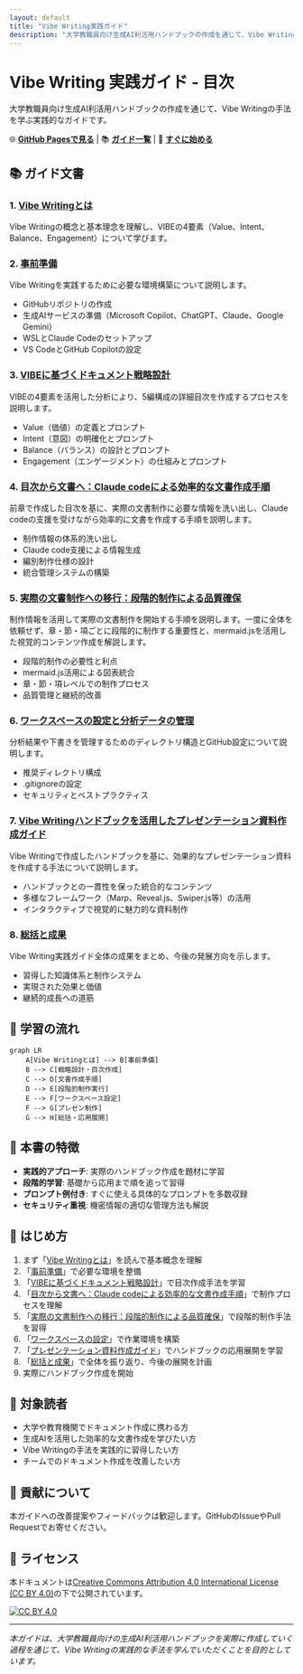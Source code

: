 ```yaml
---
layout: default
title: "Vibe Writing実践ガイド"
description: "大学教職員向け生成AI利活用ハンドブックの作成を通じて、Vibe Writingの手法を学ぶ実践的なガイド"
---
```


# Vibe Writing 実践ガイド - 目次

大学教職員向け生成AI利活用ハンドブックの作成を通じて、Vibe Writingの手法を学ぶ実践的なガイドです。

🌐 **[GitHub Pagesで見る](https://yourusername.github.io/Getting_Started_with_Vibe_Writing/)** | 📚 **[ガイド一覧](docs/)** | 🚀 **[すぐに始める](#-はじめ方)**

## 📚 ガイド文書

### 1. [Vibe Writingとは](docs/guides/what-is-vibe-writing.md)
Vibe Writingの概念と基本理念を理解し、VIBEの4要素（Value、Intent、Balance、Engagement）について学びます。

### 2. [事前準備](docs/guides/preparation.md)
Vibe Writingを実践するために必要な環境構築について説明します。
- GitHubリポジトリの作成
- 生成AIサービスの準備（Microsoft Copilot、ChatGPT、Claude、Google Gemini）
- WSLとClaude Codeのセットアップ
- VS CodeとGitHub Copilotの設定

### 3. [VIBEに基づくドキュメント戦略設計](docs/guides/vibe-strategy-design.md)
VIBEの4要素を活用した分析により、5編構成の詳細目次を作成するプロセスを説明します。
- Value（価値）の定義とプロンプト
- Intent（意図）の明確化とプロンプト
- Balance（バランス）の設計とプロンプト
- Engagement（エンゲージメント）の仕組みとプロンプト

### 4. [目次から文書へ：Claude codeによる効率的な文書作成手順](docs/guides/document-creation-process.md)
前章で作成した目次を基に、実際の文書制作に必要な情報を洗い出し、Claude codeの支援を受けながら効率的に文書を作成する手順を説明します。
- 制作情報の体系的洗い出し
- Claude code支援による情報生成
- 編別制作仕様の設計
- 統合管理システムの構築

### 5. [実際の文書制作への移行：段階的制作による品質確保](docs/guides/content-creation-execution.md)
制作情報を活用して実際の文書制作を開始する手順を説明します。一度に全体を依頼せず、章・節・項ごとに段階的に制作する重要性と、mermaid.jsを活用した視覚的コンテンツ作成を解説します。
- 段階的制作の必要性と利点
- mermaid.js活用による図表統合
- 章・節・項レベルでの制作プロセス
- 品質管理と継続的改善

### 6. [ワークスペースの設定と分析データの管理](docs/guides/workspace-setup.md)
分析結果や下書きを管理するためのディレクトリ構造とGitHub設定について説明します。
- 推奨ディレクトリ構成
- .gitignoreの設定
- セキュリティとベストプラクティス

### 7. [Vibe Writingハンドブックを活用したプレゼンテーション資料作成ガイド](docs/guides/presentation-creation-guide.md)
Vibe Writingで作成したハンドブックを基に、効果的なプレゼンテーション資料を作成する手法について説明します。
- ハンドブックとの一貫性を保った統合的なコンテンツ
- 多様なフレームワーク（Marp、Reveal.js、Swiper.js等）の活用
- インタラクティブで視覚的に魅力的な資料制作

### 8. [総括と成果](docs/guides/summary.md)
Vibe Writing実践ガイド全体の成果をまとめ、今後の発展方向を示します。
- 習得した知識体系と制作システム
- 実現された効果と価値
- 継続的成長への道筋

## 🎯 学習の流れ

```mermaid
graph LR
    A[Vibe Writingとは] --> B[事前準備]
    B --> C[戦略設計・目次作成]
    C --> D[文書作成手順]
    D --> E[段階的制作実行]
    E --> F[ワークスペース設定]
    F --> G[プレゼン制作]
    G --> H[総括・応用展開]
```

## 📖 本書の特徴

- **実践的アプローチ**: 実際のハンドブック作成を題材に学習
- **段階的学習**: 基礎から応用まで順を追って習得
- **プロンプト例付き**: すぐに使える具体的なプロンプトを多数収録
- **セキュリティ重視**: 機密情報の適切な管理方法も解説

## 🚀 はじめ方

1. まず「[Vibe Writingとは](docs/guides/what-is-vibe-writing.md)」を読んで基本概念を理解
2. 「[事前準備](docs/guides/preparation.md)」で必要な環境を整備
3. 「[VIBEに基づくドキュメント戦略設計](docs/guides/vibe-strategy-design.md)」で目次作成手法を学習
4. 「[目次から文書へ：Claude codeによる効率的な文書作成手順](docs/guides/document-creation-process.md)」で制作プロセスを理解
5. 「[実際の文書制作への移行：段階的制作による品質確保](docs/guides/content-creation-execution.md)」で段階的制作手法を習得
6. 「[ワークスペースの設定](docs/guides/workspace-setup.md)」で作業環境を構築
7. 「[プレゼンテーション資料作成ガイド](docs/guides/presentation-creation-guide.md)」でハンドブックの応用展開を学習
8. 「[総括と成果](docs/guides/summary.md)」で全体を振り返り、今後の展開を計画
9. 実際にハンドブック作成を開始

## 📝 対象読者

- 大学や教育機関でドキュメント作成に携わる方
- 生成AIを活用した効率的な文書作成を学びたい方
- Vibe Writingの手法を実践的に習得したい方
- チームでのドキュメント作成を改善したい方

## 🤝 貢献について

本ガイドへの改善提案やフィードバックは歓迎します。GitHubのIssueやPull Requestでお寄せください。

## 📄 ライセンス

本ドキュメントは[Creative Commons Attribution 4.0 International License (CC BY 4.0)](../LICENSE)の下で公開されています。

[![CC BY 4.0](https://i.creativecommons.org/l/by/4.0/88x31.png)](https://creativecommons.org/licenses/by/4.0/)

---

*本ガイドは、大学教職員向けの生成AI利活用ハンドブックを実際に作成していく過程を通じて、Vibe Writingの実践的な手法を学んでいただくことを目的としています。*